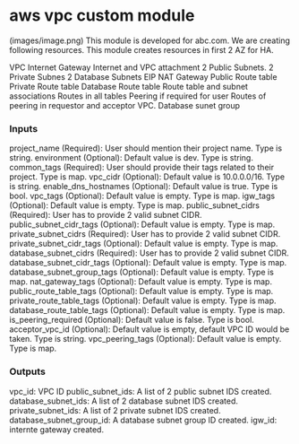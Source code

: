 # aws vpc custom module
(images/image.png)
This module is developed for abc.com. We are creating following resources. This module creates resources in first 2 AZ for HA.

VPC
Internet Gateway
Internet and VPC attachment
2 Public Subnets.
2 Private Subnes
2 Database Subnets
EIP
NAT Gateway
Public Route table
Private Route table
Database Route table
Route table and subnet associations
Routes in all tables
Peering if required for user
Routes of peering in requestor and acceptor VPC.
Database sunet group

### Inputs
project_name (Required): User should mention their project name. Type is string.
environment (Optional): Default value is dev. Type is string.
common_tags (Required): User should provide their tags related to their project. Type is map.
vpc_cidr (Optional): Default value is 10.0.0.0/16. Type is string.
enable_dns_hostnames (Optional): Default value is true. Type is bool.
vpc_tags (Optional): Default value is empty. Type is map.
igw_tags (Optional): Default value is empty. Type is map.
public_subnet_cidrs (Required): User has to provide 2 valid subnet CIDR.
public_subnet_cidr_tags (Optional): Default value is empty. Type is map.
private_subnet_cidrs (Required): User has to provide 2 valid subnet CIDR.
private_subnet_cidr_tags (Optional): Default value is empty. Type is map.
database_subnet_cidrs (Required): User has to provide 2 valid subnet CIDR.
database_subnet_cidr_tags (Optional): Default value is empty. Type is map.
database_subnet_group_tags (Optional): Default value is empty. Type is map.
nat_gateway_tags (Optional): Default value is empty. Type is map.
public_route_table_tags (Optional): Default value is empty. Type is map.
private_route_table_tags (Optional): Default value is empty. Type is map.
database_route_table_tags (Optional): Default value is empty. Type is map.
is_peering_required (Optional): Default value is false. Type is bool.
acceptor_vpc_id (Optional): Default value is empty, default VPC ID would be taken. Type is string.
vpc_peering_tags (Optional): Default value is empty. Type is map.

### Outputs
vpc_id: VPC ID
public_subnet_ids: A list of 2 public subnet IDS created.
database_subnet_ids: A list of 2 database subnet IDS created.
private_subnet_ids: A list of 2 private subnet IDS created.
database_subnet_group_id: A database subnet group ID created.
igw_id: internte gateway created.